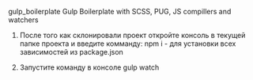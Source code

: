 gulp_boilerplate
Gulp Boilerplate with SCSS, PUG, JS compillers and watchers

1. После того как склонировали проект откройте консоль в текущей папке проекта и введите комманду: npm i - для установки всех зависимостей из package.json

2. Запустите команду в консоле gulp watch
